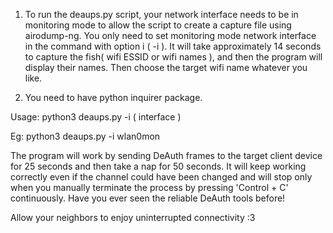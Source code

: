 
1. To run the deaups.py script, your network interface needs to be in monitoring mode to allow the script to create a capture file using airodump-ng. You only need to set monitoring mode network interface in the command with option i ( -i ). It will take approximately 14 seconds to capture the fish( wifi ESSID or wifi names ), and then the program will display their names. Then choose the target wifi name whatever you like.

2. You need to have python inquirer package.



Usage: python3 deaups.py -i ( interface )

Eg: python3 deaups.py -i wlan0mon



The program will work by sending DeAuth frames to the target client device for 25 seconds and then take a nap for 50 seconds. It will keep working correctly even if the channel could have been changed and will stop only when you manually terminate the process by pressing 'Control + C' continuously. Have you ever seen the reliable DeAuth tools before!



Allow your neighbors to enjoy uninterrupted connectivity :3
